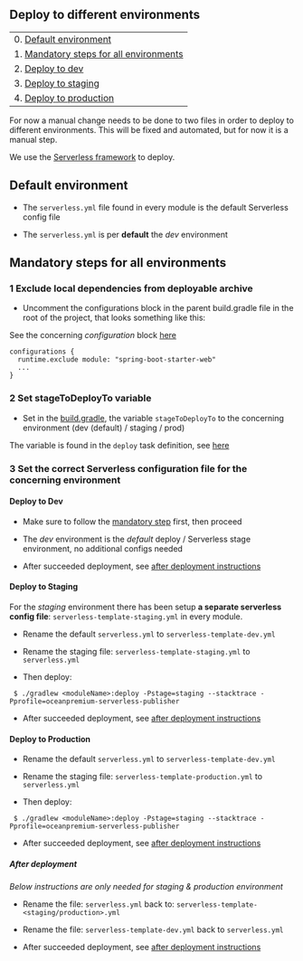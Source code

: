 ## Deploy to different environments

|                                                                              |
|------------------------------------------------------------------------------|
| 0. [Default environment](#markdown-header-default-environment)           |
| 1. [Mandatory steps for all environments](#markdown-header-mandatory-steps-for-all-environments)|
| 2. [Deploy to dev](#markdown-header-deploy-to-dev)           |
| 3. [Deploy to staging](#markdown-header-deploy-to-staging)     |
| 4. [Deploy to production](#markdown-header-deploy-to-production)                             |

For now a manual change needs to be done to two files in order to deploy to different environments.
This will be fixed and automated, but for now it is a manual step.

We use the [Serverless framework](https://serverless.com) to deploy.

## Default environment

- The `serverless.yml` file found in every module is the default Serverless config file

- The `serverless.yml` is per **default** the _dev_ environment

## Mandatory steps for all environments

### 1 Exclude local dependencies from deployable archive

-  Uncomment the configurations block in the parent build.gradle file in the root of the project, that looks something like this:

See the concerning _configuration_ block [here](https://bitbucket.org/oceanpremium/ocean-premium-api/src/0d0267dee6352416585faa3165a12f0fad583fe8/build.gradle#lines-233:241)

```
configurations {
  runtime.exclude module: "spring-boot-starter-web"
  ...
}
```

### 2 Set stageToDeployTo variable 

- Set in the [build.gradle](https://bitbucket.org/oceanpremium/ocean-premium-api/src/fbbe4dbaa85d3778586714bd3b734ff93711da05/build.gradle#lines-291:293), the variable `stageToDeployTo` to the concerning environment (dev (default) / staging / prod)

The variable is found in the `deploy` task definition, see [here](https://bitbucket.org/oceanpremium/ocean-premium-api/src/fbbe4dbaa85d3778586714bd3b734ff93711da05/build.gradle#lines-291:293)

### 3 Set the correct Serverless configuration file for the concerning environment

#### Deploy to Dev

- Make sure to follow the [mandatory step](#markdown-header-mandatory-steps-for-all-environments) first, then proceed

- The _dev_ environment is the _default_ deploy / Serverless stage environment, no additional configs needed

- After succeeded deployment, see [after deployment instructions](#markdown-header-after-deployment)

#### Deploy to Staging

For the _staging_ environment there has been setup **a separate serverless config file**:
`serverless-template-staging.yml` in every module. 

- Rename the default `serverless.yml` to `serverless-template-dev.yml` 

- Rename the staging file: `serverless-template-staging.yml` to `serverless.yml`

- Then deploy:

```
 $ ./gradlew <moduleName>:deploy -Pstage=staging --stacktrace -Pprofile=oceanpremium-serverless-publisher
```

- After succeeded deployment, see [after deployment instructions](#markdown-header-after-deployment)

#### Deploy to Production

- Rename the default `serverless.yml` to `serverless-template-dev.yml` 

- Rename the staging file: `serverless-template-production.yml` to `serverless.yml`

- Then deploy:

```
 $ ./gradlew <moduleName>:deploy -Pstage=staging --stacktrace -Pprofile=oceanpremium-serverless-publisher
```

- After succeeded deployment, see [after deployment instructions](#markdown-header-after-deployment)

##### After deployment

*Below instructions are only needed for _staging & production_ environment*

- Rename the file: `serverless.yml` back to: `serverless-template-<staging/production>.yml` 

- Rename the file: `serverless-template-dev.yml` back to `serverless.yml`

- After succeeded deployment, see [after deployment instructions](#markdown-header-after-deployment)